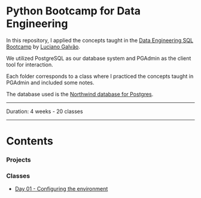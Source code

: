 # Python Bootcamp for Data Engineering

In this repository, I applied the concepts taught in the [Data Engineering SQL Bootcamp](https://github.com/lvgalvao/data-engineering-roadmap/tree/main/Bootcamp%20-%20SQL%20e%20Analytics) by [Luciano Galvão](https://github.com/lvgalvao).

We utilized PostgreSQL as our database system and PGAdmin as the client tool for interaction. 

Each folder corresponds to a class where I practiced the concepts taught in PGAdmin and included some notes.

The database used is the [Northwind database for Postgres](https://github.com/pthom/northwind_psql).

-------------------------

Duration: 4 weeks - 20 classes

-------------------------
# Contents

### Projects

### Classes

- [Day 01 - Configuring the environment](https://github.com/lealre/sql-bootcamp-de/tree/main/01)

